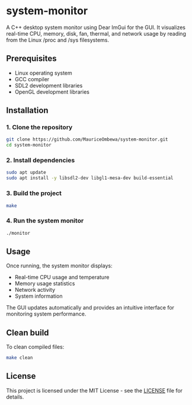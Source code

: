 # system-monitor
A C++ desktop system monitor using Dear ImGui for the GUI. It visualizes real-time CPU, memory, disk, fan, thermal, and network usage by reading from the Linux /proc and /sys filesystems.

## Prerequisites
- Linux operating system
- GCC compiler
- SDL2 development libraries
- OpenGL development libraries

## Installation

### 1. Clone the repository
```bash
git clone https://github.com/MauriceOmbewa/system-monitor.git
cd system-monitor
```

### 2. Install dependencies
```bash
sudo apt update
sudo apt install -y libsdl2-dev libgl1-mesa-dev build-essential
```

### 3. Build the project
```bash
make
```

### 4. Run the system monitor
```bash
./monitor
```

## Usage
Once running, the system monitor displays:
- Real-time CPU usage and temperature
- Memory usage statistics
- Network activity
- System information

The GUI updates automatically and provides an intuitive interface for monitoring system performance.

## Clean build
To clean compiled files:
```bash
make clean
```

## License
This project is licensed under the MIT License - see the [LICENSE](LICENSE) file for details.
